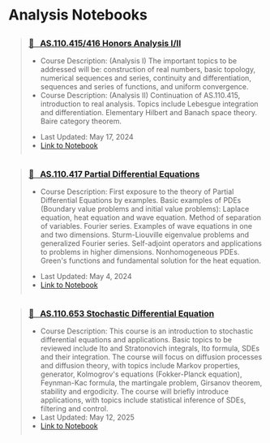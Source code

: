 # Analysis Notebooks

<blockquote class="callout callout_default" theme="📘">
  <h3 style="margin-top: 0.75cm;"> <a href="../../attachments/math_415_416_honors_analysis.pdf"> 📘 &nbsp AS.110.415/416 Honors Analysis I/II</a></h3>
  <ul style="margin: 10px 0; padding-bottom: 0.25cm;">
    <li>Course Description: (Analysis I) The important topics to be addressed will be: construction of real numbers, basic topology, numerical sequences and series, continuity and differentiation, sequences and series of functions, and uniform convergence.</li>
    <li>Course Description: (Analysis II) Continuation of AS.110.415, introduction to real analysis. Topics include Lebesgue integration and differentiation. Elementary Hilbert and Banach space theory. Baire category theorem. </li> <p>
    <li>Last Updated: May 17, 2024</li>
    <li><a href="../../attachments/math_415_416_honors_analysis.pdf">Link to Notebook</a></li>
  </ul>
</blockquote>


<blockquote class="callout callout_default" theme="📘">
  <h3 style="margin-top: 0.75cm;"> <a href="../../attachments/math_417_pdes.pdf"> 📘 &nbsp AS.110.417 Partial Differential Equations</a></h3>
  <ul style="margin: 10px 0; padding-bottom: 0.25cm;">
    <li>Course Description: First exposure to the theory of Partial Differential Equations by examples. Basic examples of PDEs (Boundary value problems and initial value problems): Laplace equation, heat equation and wave equation. Method of separation of variables. Fourier series. Examples of wave equations in one and two dimensions. Sturm-Liouville eigenvalue problems and generalized Fourier series. Self-adjoint operators and applications to problems in higher dimensions. Nonhomogeneous PDEs. Green's functions and fundamental solution for the heat equation. </li> <p>
    <li>Last Updated: May 4, 2024</li>
    <li><a href="../../attachments/math_417_pdes.pdf">Link to Notebook</a></li>
  </ul>
</blockquote>

<blockquote class="callout callout_default" theme="📘">
  <h3 style="margin-top: 0.75cm;"> <a href="https://james-guo-03.github.io/files/sdes-notes.pdf"> 📘 &nbsp AS.110.653 Stochastic Differential Equation</a></h3>
  <ul style="margin: 10px 0; padding-bottom: 0.25cm;">
    <li>Course Description: This course is an introduction to stochastic differential equations and applications. Basic topics to be reviewed include Ito and Stratonovich integrals, Ito formula, SDEs and their integration. The course will focus on diffusion processes and diffusion theory, with topics include Markov properties, generator, Kolmogrov's equations (Fokker-Planck equation), Feynman-Kac formula, the martingale problem, Girsanov theorem, stability and ergodicity. The course will briefly introduce applications, with topics include statistical inference of SDEs, filtering and control.</li>
    <li>Last Updated: May 12, 2025</li>
    <li><a href="https://james-guo-03.github.io/files/sdes-notes.pdf">Link to Notebook</a></li>
  </ul>
</blockquote>